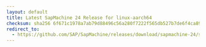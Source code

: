```yaml
---
layout: default
title: Latest SapMachine 24 Release for linux-aarch64
checksum: sha256 6f671c1978a7ab79d88496c56a280f7222f565db527b7de6f4ca89d89438371a
redirect_to:
  - https://github.com/SAP/SapMachine/releases/download/sapmachine-24/sapmachine-jre-24_linux-aarch64_bin.tar.gz
---
```

